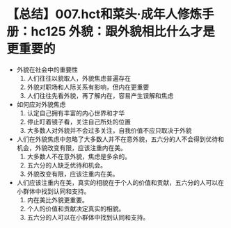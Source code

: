 # 【总结】007.hct和菜头·成年人修炼手册：hc125 外貌：跟外貌相比什么才是更重要的

-   外貌在社会中的重要性
    1.  人们往往以貌取人，外貌焦虑普遍存在
    2.  外貌对职场和人际关系有影响，但内在更重要
    3.  人们往往先看外貌，再了解内在，容易产生误解和焦虑
-   如何应对外貌焦虑
    1.  认定自己拥有丰富的内心世界和才华
    2.  停止盯着镜子看，关注自己所处的位置
    3.  大多数人对外貌并不会过多关注，自我价值不应只取决于外貌
-   人们在外貌焦虑中忽略了大多数人并不在意外貌，五六分的人不会得到优待和机会，外貌改变有限，应该注重内在美。
    1.  大多数人不在意外貌，焦虑是多余的。
    2.  五六分的人缺乏优待和机会。
    3.  外貌改变有限，应该注重内在美。
-   人们应该注重内在美，真实的相貌在于个人的价值和贡献，五六分的人可以在小群体中找到认同和支持。
    1.  内在美比外貌更重要。
    2.  个人的价值和贡献决定真实的相貌。
    3.  五六分的人可以在小群体中找到认同和支持。